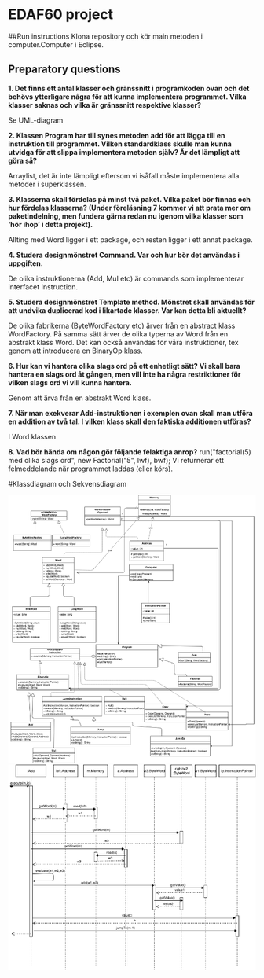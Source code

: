 # EDAF60 project

##Run instructions
Klona repository och kör main metoden i computer.Computer i Eclipse.
## Preparatory questions
**1. Det finns ett antal klasser och gränssnitt i programkoden ovan och det behövs ytterligare några för att kunna implementera programmet. Vilka klasser saknas och vilka är gränssnitt respektive klasser?**

Se UML-diagram

**2. Klassen Program har till synes metoden add för att lägga till en instruktion till programmet. Vilken standardklass skulle man kunna utvidga för att slippa implementera metoden själv? Är det lämpligt att göra så?**

Arraylist, det är inte lämpligt eftersom vi isåfall måste implementera alla metoder i superklassen.

**3. Klasserna skall fördelas på minst två paket. Vilka paket bör finnas och hur fördelas klasserna? (Under föreläsning 7 kommer vi att prata mer om paketindelning, men fundera gärna redan nu igenom vilka klasser som ‘hör ihop’ i detta projekt).**

Allting med Word ligger i ett package, och resten ligger i ett annat package.

**4. Studera designmönstret Command. Var och hur bör det användas i uppgiften.**

De olika instruktionerna (Add, Mul etc) är commands som implementerar interfacet Instruction.

**5. Studera designmönstret Template method. Mönstret skall användas för att undvika duplicerad kod i likartade klasser. Var kan detta bli aktuellt?**

De olika fabrikerna (ByteWordFactory etc) ärver från en abstract klass WordFactory. På samma sätt ärver de
olika typerna av Word från en abstrakt klass Word. Det kan också användas för våra instruktioner, tex genom att
introducera en BinaryOp klass.

**6. Hur kan vi hantera olika slags ord på ett enhetligt sätt? Vi skall bara hantera en slags ord åt gången, men vill inte ha några restriktioner för vilken slags ord vi vill kunna hantera.**

Genom att ärva från en abstrakt Word klass.

**7. När man exekverar Add-instruktionen i exemplen ovan skall man utföra en addition av två tal. I vilken klass skall den faktiska additionen utföras?**

I Word klassen

**8. Vad bör hända om någon gör följande felaktiga anrop?**
run("factorial(5) med olika slags ord", new Factorial("5", lwf), bwf);
Vi returnerar ett felmeddelande när programmet laddas (eller körs).

#Klassdiagram och Sekvensdiagram

![GUI](UML.png)
![GUImenu](SekvensdiagramComputer4.png)

